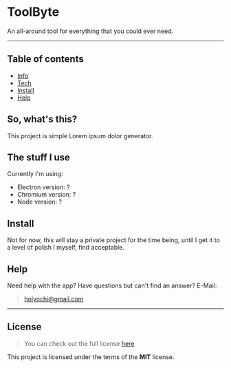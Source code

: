 # ToolByte
An all-around tool for everything that you could ever need.

---

## Table of contents
* [Info](#so,-what's-this)
* [Tech](#the-stuff-i-use)
* [Install](#install)
* [Help](#help)

## So, what's this?
This project is simple Lorem ipsum dolor generator.

## The stuff I use
Currently I'm using:
* Electron version: ?
* Chromium version: ?
* Node version: ?

## Install
Not for now, this will stay a private project for the time being, until I get it to a level of polish I myself, find acceptable.

## Help
Need help with the app? Have questions but can't find an answer?
E-Mail:
>holyochi@gmail.com

---

## License
>You can check out the full license [here](https://github.com/Holy-Person/ToolByte/blob/master/LICENSE)

This project is licensed under the terms of the **MIT** license.
